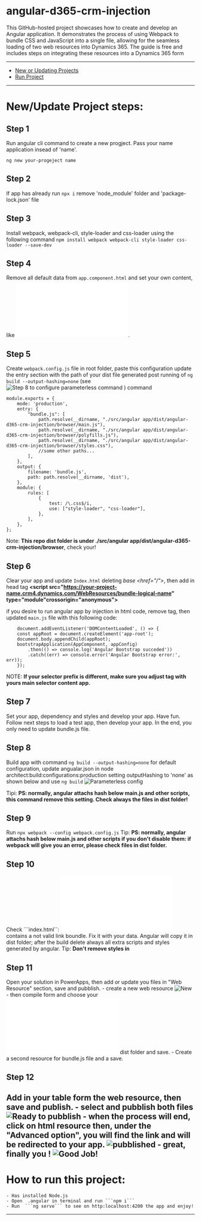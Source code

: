 # angular-d365-crm-injection
This GitHub-hosted project showcases how to create and develop an Angular application. It demonstrates the process of using Webpack to bundle CSS and JavaScript into a single file, allowing for the seamless loading of two web resources into Dynamics 365. The guide is free and includes steps on integrating these resources into a Dynamics 365 form

---

- [New or Updating Projects](#newupdate-project-steps)
- [Run Project](#how-to-run-this-project)

---

# New/Update Project steps:

## Step 1
Run angular cli command to create a new progject. Pass your name application insead of 'name'.
```
ng new your-progeject name
```
## Step 2
If app has already run ```npx i``` remove 'node_module' folder and 'package-lock.json' file

## Step 3
Install webpack, webpack-cli, style-loader and css-loader using the following command ```npm install webpack webpack-cli style-loader css-loader --save-dev```

## Step 4
Remove all default data from ```app.component.html``` and set your own content, like ![this](./src/angular%20app/src/app/app.component.html).

## Step 5 
Create ```webpack.config.js``` file in root folder, paste this configuration update the entry section with the path of your dist file generated post running of ```ng build --output-hashing=none``` (see ![Step 8 to configure parameterless command](#step-8) ) command

	module.exports = {
		mode: 'production',
		entry: {
			"bundle.js": [
				path.resolve(__dirname, "./src/angular app/dist/angular-d365-crm-injection/browser/main.js"),
				path.resolve(__dirname, "./src/angular app/dist/angular-d365-crm-injection/browser/polyfills.js"),
				path.resolve(__dirname, "./src/angular app/dist/angular-d365-crm-injection/browser/styles.css"),
				//some other paths...
			],
		},
		output: {
			filename: 'bundle.js',
			path: path.resolve(__dirname, 'dist'),
		},
		module: {
			rules: [
				{
					test: /\.css$/i,
					use: ["style-loader", "css-loader"],
				},
			],
		},
	};
Note: **This repo dist folder is under ./src/angular app/dist/angular-d365-crm-injection/browser**, check your!

## Step 6
Clear your app and update ```Index.html``` deleting *base <href="/">*, then add in head tag **<script src="https://your-project-name.crm4.dynamics.com/WebResources/bundle-logical-name" type="module"crossorigin="anonymous"></script>**

if you desire to run angular app by injection in html code, remove **<app-root></app-root>** tag, then updated ```main.js``` file with this following code:
			 
		document.addEventListener('DOMContentLoaded', () => {			  
		const appRoot = document.createElement('app-root');
		document.body.appendChild(appRoot);
		bootstrapApplication(AppComponent, appConfig)
			.then(() => console.log('Angular Bootstrap succeded'))
			.catch((err) => console.error('Angular Bootstrap error:', err));
		});
			 
NOTE: **If your selector prefix is different, make sure you adjust <app-root/> tag with yours main selector content app.**	

## Step 7 
Set your app, dependency and styles and develop your app.
Have fun. Follow next steps to load a test app, then develop your app. In the end, you only need to update bundle.js file. 

## Step 8
Build app with command  ```ng build --output-hashing=none``` for default configuration, 
update angualar.json in node architect:build:configurations:production setting outputHashing to 'none' as shown below and use   ```ng build```
![Parameterless config](./img/step8.png) 

Tipi: **PS: normally, angular attachs hash below main.js and other scripts, this command remove this setting. Check always the files in dist folder!**

## Step 9
Run ```npx webpack --config webpack.config.js```
Tip: **PS: normally, angular attachs hash below main.js and other scripts if you don't disable them: if webpack will give you an error, please check files in dist folder.**

## Step 10
Check ```index.html``: ![the file](./src/angular%20app/src/index.html) contains a not valid link boundle. Fix it with your data. Angular will copy it in dist folder; after the build delete always all extra scripts and styles generated by angular.
Tip: **Don't remove styles in <style>[...]</style>**

## Step 11
Open your solution in PowerApps, then add or update you files in "Web Resource" section, save and pubblish.
	- create a new web resource 
	![New](./img/step11_new.png)
	- then compile form and choose your ![angular prod file](./src/angular%20app/dist/angular-d365-crm-injection/browser/index.html) dist folder and save.
	- Create a second resource for bundle.js file and a save.
	

## Step 12
Add in your table form the web resource, then save and publish.
	- select and pubblish both files
	![Ready to pubblish](./img/step12_select_pubblish.png)
	- when the process will end, click on html resource then, under the "Advanced option", you will find the link and will be redirected to your app.
	![pubblished](/img/step12.png)
	- great, finally you !
	![Good Job!](/img/step12_check.png)
---

# How to run this project:
	- Has installed Node.js
	- Open  .angular in terminal and run ```npm i```	
	- Run  ```ng serve``` to see on http:localhost:4200 the app and enjoy!

---